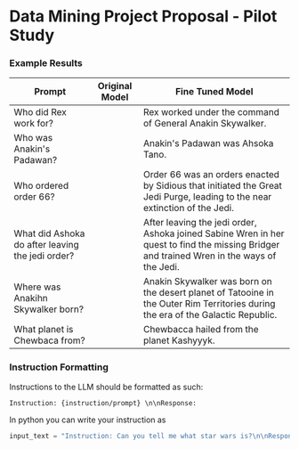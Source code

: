 # Data Mining Project Proposal - Pilot Study

### Example Results
| Prompt | Original Model | Fine Tuned Model |
|--------|----------------|------------------|
| Who did Rex work for? |     | Rex worked under the command of General Anakin Skywalker. |
| Who was Anakin's Padawan? |    | Anakin's Padawan was Ahsoka Tano. |
| Who ordered order 66? |    | Order 66 was an orders enacted by Sidious that initiated the Great Jedi Purge, leading to the near extinction of the Jedi. |
|  What did Ashoka do after leaving the jedi order? |       | After leaving the jedi order, Ashoka joined Sabine Wren in her quest to find the missing Bridger and trained Wren in the ways of the Jedi. |
| Where was Anakihn Skywalker born? |     | Anakin Skywalker was born on the desert planet of Tatooine in the Outer Rim Territories during the era of the Galactic Republic. |
| What planet is Chewbaca from? |      | Chewbacca hailed from the planet Kashyyyk.|



### Instruction Formatting
Instructions to the LLM should be formatted as such:
```
Instruction: {instruction/prompt} \n\nResponse: 
```

In python you can write your instruction as 
```python
input_text = "Instruction: Can you tell me what star wars is?\n\nResponse: "
```

